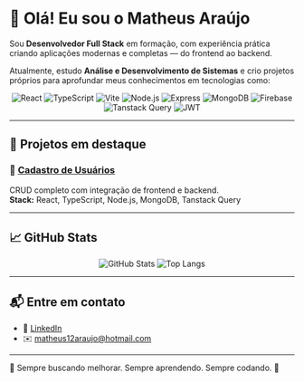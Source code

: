 # 👋 Olá! Eu sou o Matheus Araújo

Sou **Desenvolvedor Full Stack** em formação, com experiência prática criando aplicações modernas e completas — do frontend ao backend.

Atualmente, estudo **Análise e Desenvolvimento de Sistemas** e crio projetos próprios para aprofundar meus conhecimentos em tecnologias como:

<div align="center">

![React](https://img.shields.io/badge/-React-61DAFB?style=for-the-badge&logo=react&logoColor=000)
![TypeScript](https://img.shields.io/badge/-TypeScript-3178C6?style=for-the-badge&logo=typescript&logoColor=fff)
![Vite](https://img.shields.io/badge/-Vite-646CFF?style=for-the-badge&logo=vite&logoColor=fff)
![Node.js](https://img.shields.io/badge/-Node.js-339933?style=for-the-badge&logo=node.js&logoColor=fff)
![Express](https://img.shields.io/badge/-Express-000000?style=for-the-badge&logo=express&logoColor=fff)
![MongoDB](https://img.shields.io/badge/-MongoDB-47A248?style=for-the-badge&logo=mongodb&logoColor=fff)
![Firebase](https://img.shields.io/badge/-Firebase-FFCA28?style=for-the-badge&logo=firebase&logoColor=000)
![Tanstack Query](https://img.shields.io/badge/-TanStack_Query-FF4154?style=for-the-badge&logo=react-query&logoColor=fff)
![JWT](https://img.shields.io/badge/-JWT-000000?style=for-the-badge&logo=jsonwebtokens&logoColor=fff)

</div>

---

## 🚀 Projetos em destaque

### 📌 [Cadastro de Usuários](https://github.com/matheeusaraujo/cadastro-usuarios)
CRUD completo com integração de frontend e backend.
<br>
**Stack:** React, TypeScript, Node.js, MongoDB, Tanstack Query


---

## 📈 GitHub Stats

<div align="center">

![GitHub Stats](https://github-readme-stats.vercel.app/api?username=matheeusaraujo&show_icons=true&theme=radical&hide=issues&count_private=true)
![Top Langs](https://github-readme-stats.vercel.app/api/top-langs/?username=matheeusaraujo&layout=compact&theme=radical)

</div>

---

## 📬 Entre em contato

- 💼 [LinkedIn](https://www.linkedin.com/in/matheeusaraujo)
- ✉️ matheus12araujo@hotmail.com

---

🧠 Sempre buscando melhorar. Sempre aprendendo. Sempre codando. 🚀
